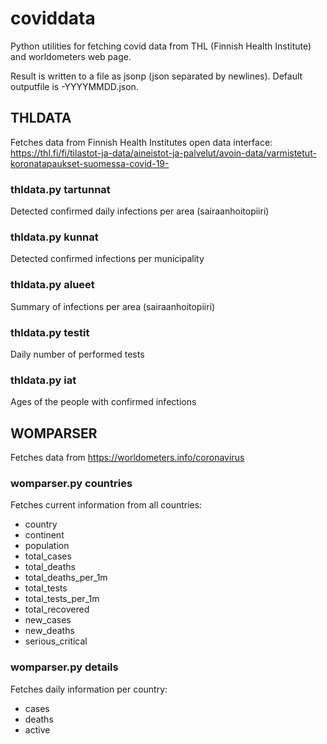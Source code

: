 # coviddata

Python utilities for fetching covid data from THL (Finnish Health Institute) and worldometers web page.

Result is written to a file as jsonp (json separated by newlines). Default outputfile is <dataset>-YYYYMMDD.json.



## THLDATA

Fetches data from Finnish Health Institutes open data interface: https://thl.fi/fi/tilastot-ja-data/aineistot-ja-palvelut/avoin-data/varmistetut-koronatapaukset-suomessa-covid-19-

### thldata.py tartunnat

Detected confirmed daily infections per area (sairaanhoitopiiri)

### thldata.py kunnat

Detected confirmed infections per municipality

### thldata.py alueet

Summary of infections per area (sairaanhoitopiiri)

### thldata.py testit

Daily number of performed tests

### thldata.py iat

Ages of the people with confirmed infections


## WOMPARSER

Fetches data from https://worldometers.info/coronavirus


### womparser.py countries

Fetches current information from all countries:
 - country
 - continent
 - population
 - total_cases
 - total_deaths
 - total_deaths_per_1m
 - total_tests
 - total_tests_per_1m
 - total_recovered
 - new_cases
 - new_deaths
 - serious_critical

### womparser.py details

Fetches daily information per country:
 - cases
 - deaths
 - active

